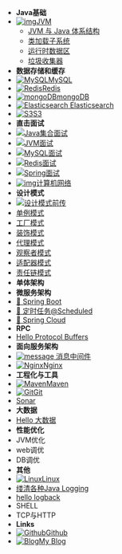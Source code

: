 - **Java基础**
- [![img](https://icongr.am/devicon/java-original.svg?&size=25)JVM](java/JVM/readJVM.md)
  - [JVM 与 Java 体系结构](java/JVM/JVM-Java.md)
  - [类加载子系统](java/JVM/类加载子系统.md)
  - [运行时数据区](java/JVM/运行时数据区.md)
  - [垃圾收集器](java/JVM/GC.md)
- **数据存储和缓存**
- [![MySQL](https://icongr.am/devicon/mysql-original.svg?&size=25)MySQL](data-store/MySQL/readMySQL.md)
- [![Redis](https://icongr.am/devicon/redis-original.svg?size=25)Redis](data-store/Redis/2.readRedis.md)
- [![mongoDB](https://icongr.am/devicon/mongodb-original.svg?&size=25)mongoDB]( https://redis.io/ )
- [![ **Elasticsearch** ](https://icongr.am/simple/elasticsearch.svg?&size=20) Elasticsearch]( https://redis.io/ )
- [![S3](https://icongr.am/devicon/amazonwebservices-original.svg?&size=25)S3]( https://aws.amazon.com/cn/s3/ )
- **直击面试**
- [![](https://icongr.am/material/basket.svg?size=25)Java集合面试](interview/Collections-FAQ.md)
- [![](https://icongr.am/devicon/java-plain-wordmark.svg?size=25)JVM面试](interview/JVM-FAQ.md)
- [![](https://icongr.am/devicon/mysql-original-wordmark.svg?size=25)MySQL面试](interview/MySQL-FAQ.md)
- [![](https://icongr.am/devicon/redis-original-wordmark.svg?size=25)Redis面试](interview/Redis-FAQ.md)
- [![](https://icongr.am/jam/leaf.svg?size=25&color=00FF00)Spring面试](interview/Spring-FAQ.md)
- [![img](https://icongr.am/entypo/network.svg?size=25&color=6495ED)计算机网络](interview/Network-FAQ.md)
- **设计模式**
- [![](https://icongr.am/jam/alien.svg?size=25)设计模式前传](design-pattern/Design-Pattern-Overview.md)
- [单例模式](design-pattern/Singleton-Pattern.md)
- [工厂模式](design-pattern/Factory-Pattern.md)
- [装饰模式](design-pattern/Decorator-Pattern.md)
- [代理模式](design-pattern/Proxy-Pattern.md)
- [观察者模式](design-pattern/Observer-Pattern.md)
- [适配器模式](design-pattern/Adapter-Pattern.md)
- [责任链模式](design-pattern/Chain-of-Responsibility-Pattern.md)
- **单体架构**
- **微服务架构**  
- [🍃 Spring Boot](springboot/Hello-SpringBoot.md)
- [🍃 定时任务@Scheduled](springboot/Spingboot定时任务@Scheduled.md)
- [🍃 Spring Cloud](https://spring.io/projects/spring-cloud)
- **RPC**
- [Hello Protocol Buffers](rpc/Hello-Protocol-Buffers.md)
- **面向服务架构**
- [![message](https://icongr.am/clarity/email.svg?&size=16) 消息中间件](message-queue/readMQ.md)
- [![Nginx](https://icongr.am/devicon/nginx-original.svg?&size=16)Nginx](nginx/nginx.md)
- **工程化与工具**
- [![Maven](https://icongr.am/devicon//fontawesome/maxcdn.svg?&size=16)Maven](logging/logback简单使用.md)
- [![Git](https://icongr.am/devicon/git-original.svg?&size=16)Git](logging/logback简单使用.md)
- [Sonar](https://www.sonarqube.org/)
- **大数据**
- [Hello 大数据](big-data/Hello-BigData.md)
- **性能优化**
- JVM优化
- web调优
- DB调优
- **其他**
- [![Linux](https://icongr.am/devicon/linux-original.svg?&size=16)Linux](linux/linux.md)
- [缕清各种Java Logging](logging/Java-Logging.md)
- [hello logback](logging/logback简单使用.md)
- SHELL
- TCP与HTTP
- **Links**
- [![Github](https://icongram.jgog.in/simple/github.svg?color=808080&size=16)Github](https://github.com/jhildenbiddle/docsify-tabs)
- [![Blog](https://icongr.am/simple/aboutme.svg?colored&size=16)My Blog](https://www.lazyegg.net)